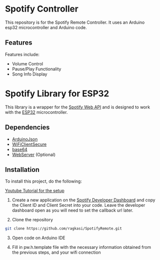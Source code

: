 # Spotify Controller

This repository is for the Spotify Remote Controller. It uses an Arduino esp32 microcontroller and Arduino code.


## Features

Features include:

* Volume Control
* Pause/Play Functionality
* Song Info Display

# Spotify Library for ESP32 
This library is a wrapper for the [Spotify Web API](https://developer.spotify.com/documentation/web-api/) and is designed to work with the [ESP32](https://www.espressif.com/en/products/socs/esp32/overview) microcontroller. 

## Dependencies
- [ArduinoJson](https://arduinojson.org/) </br>
- [WiFiClientSecure](https://github.com/espressif/arduino-esp32/tree/master/libraries/NetworkClientSecure) </br>
- [base64](https://github.com/Densaugeo/base64_arduino) </br>
- [WebServer](https://github.com/espressif/arduino-esp32/blob/master/libraries/WebServer/src/WebServer.h) (Optional) </br>

## Installation

To install this project, do the following:

[Youtube Tutorial for the setup](https://www.youtube.com/watch?v=xNjbRq59dlc)</br>
1. Create a new application on the [Spotify Developer Dashboard](https://developer.spotify.com/dashboard/applications) and copy the Client ID and Client Secret into your code. Leave the developer dashboard open as you will need to set the callback url later. </br>

2. Clone the repository
```bash
git clone https://github.com/ragkasi/SpotifyRemote.git
```

3. Open code on Arduino IDE

4. Fill in pw.h.template file with the necessary information obtained from the previous steps, and your wifi connection
